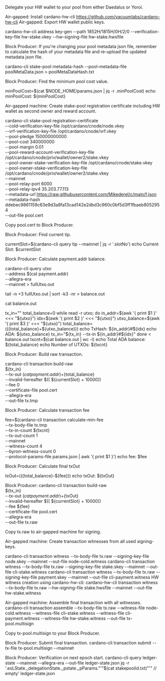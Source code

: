 Delegate your HW wallet to your pool from either Daedalus or Yoroi.

Air-gapped: Install cardano-hw-cli https://github.com/vacuumlabs/cardano-hw-cli
Air-gapped: Export HW wallet public keys.

cardano-hw-cli address key-gen
  --path 1852H/1815H/0H/2/0
  --verification-key-file hw-stake.vkey
  --hw-signing-file hw-stake.hwsfile

Block Producer: If you're changing your pool metadata json file, remember to calculate the hash of your metadata file and re-upload the updated metadata json file.

cardano-cli stake-pool metadata-hash --pool-metadata-file poolMetaData.json > poolMetaDataHash.txt

Block Producer: Find the minimum pool cost value.

minPoolCost=$(cat $NODE_HOME/params.json | jq -r .minPoolCost)
echo minPoolCost: ${minPoolCost}

Air-gapped machine: Create stake-pool registration certificate including HW wallet as second owner and reward account.

cardano-cli stake-pool registration-certificate \
    --cold-verification-key-file /opt/cardano/cnode/node.vkey \
    --vrf-verification-key-file /opt/cardano/cnode/vrf.vkey \
    --pool-pledge 150000000000 \
    --pool-cost 340000000 \
    --pool-margin 0.01 \
    --pool-reward-account-verification-key-file /opt/cardano/cnode/priv/wallet/owner2/stake.vkey \
    --pool-owner-stake-verification-key-file /opt/cardano/cnode/stake.vkey \
    --pool-owner-stake-verification-key-file /opt/cardano/cnode/priv/wallet/owner2/stake.vkey \
    --mainnet \
    --pool-relay-port 6000 \
    --pool-relay-ipv4 35.203.77.113 \
    --metadata-url https://raw.githubusercontent.com/Mikederel/c/main/f.json \
    --metadata-hash ddebec9861159c63e9d3a8fa13cad142e2dbd3c960c0bf5d3ff1fbaeb8052954 \
    --out-file pool.cert
	
Copy pool.cert to Block Producer.

Block Producer: Find current tip.

currentSlot=$(cardano-cli query tip --mainnet | jq -r '.slotNo')
echo Current Slot: $currentSlot

Block Producer: Calculate payment.addr balance.

cardano-cli query utxo \
    --address $(cat payment.addr) \
    --allegra-era \
    --mainnet > fullUtxo.out

tail -n +3 fullUtxo.out | sort -k3 -nr > balance.out

cat balance.out

tx_in=""
total_balance=0
while read -r utxo; do
    in_addr=$(awk '{ print $1 }' <<< "${utxo}")
    idx=$(awk '{ print $2 }' <<< "${utxo}")
    utxo_balance=$(awk '{ print $3 }' <<< "${utxo}")
    total_balance=$((${total_balance}+${utxo_balance}))
    echo TxHash: ${in_addr}#${idx}
    echo ADA: ${utxo_balance}
    tx_in="${tx_in} --tx-in ${in_addr}#${idx}"
done < balance.out
txcnt=$(cat balance.out | wc -l)
echo Total ADA balance: ${total_balance}
echo Number of UTXOs: ${txcnt}



Block Producer: Build raw transaction.

cardano-cli transaction build-raw \
    ${tx_in} \
    --tx-out $(cat payment.addr)+${total_balance} \
    --invalid-hereafter $(( ${currentSlot} + 10000)) \
    --fee 0 \
    --certificate-file pool.cert \
    --allegra-era \
    --out-file tx.tmp


Block Producer: Calculate transaction fee

fee=$(cardano-cli transaction calculate-min-fee \
    --tx-body-file tx.tmp \
    --tx-in-count ${txcnt} \
    --tx-out-count 1 \
    --mainnet \
    --witness-count 4 \
    --byron-witness-count 0 \
    --protocol-params-file params.json | awk '{ print $1 }')
echo fee: $fee


Block Producer: Calculate final txOut

txOut=$((${total_balance}-${fee}))
echo txOut: ${txOut}


Block Producer:
cardano-cli transaction build-raw \
    ${tx_in} \
    --tx-out $(cat payment.addr)+${txOut} \
    --invalid-hereafter $(( ${currentSlot} + 10000)) \
    --fee ${fee} \
    --certificate-file pool.cert \
    --allegra-era \
    --out-file tx.raw
	
Copy tx.raw to air-gapped machine for signing.


Air-gapped machine: Create transaction witnesses from all used signing-keys.

cardano-cli transaction witness --tx-body-file tx.raw --signing-key-file node.skey --mainnet --out-file node-cold.witness
cardano-cli transaction witness --tx-body-file tx.raw --signing-key-file stake.skey --mainnet --out-file cli-stake.witness
cardano-cli transaction witness --tx-body-file tx.raw --signing-key-file payment.skey --mainnet --out-file cli-payment.witness
HW witness creation using cardano-hw-cli:
cardano-hw-cli transaction witness --tx-body-file tx.raw --hw-signing-file stake.hwsfile --mainnet --out-file hw-stake.witness

Air-gapped machine: Assemble final transaction with all witnesses.
cardano-cli transaction assemble --tx-body-file tx.raw --witness-file node-cold.witness --witness-file cli-stake.witness --witness-file cli-payment.witness --witness-file hw-stake.witness --out-file tx-pool.multisign

Copy tx-pool.multisign to your Block Producer.

Block Producer: Submit final transaction.
cardano-cli transaction submit --tx-file tx-pool.multisign --mainnet


Block Producer: Verification on next epoch start.
cardano-cli query ledger-state --mainnet --allegra-era --out-file ledger-state.json
jq -r '.esLState._delegationState._pstate._pParams."'"$(cat stakepoolid.txt)"'"  // empty' ledger-state.json
